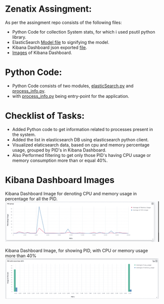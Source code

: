 # Zenatix Assingment:
As per the assingment repo consists of the following files:
* Python Code for collection System stats, for which i used psutil python library.
* ElasticSearch [Model file](./elasticSearchModel.txt) to signifying the model.
* Kibana Dashboard json exported [file](./kibana-dashboards.2021-08-29-18-16-53.json).
* [Images](./images) of Kibana Dashboard.

# Python Code:
* Python Code consists of two modules, [elasticSearch.py](./elasticSearch.py) and [process_info.py](./process_info.py).
* with [process_info.py](./process_info.py) being entry-point for the application.


# Checklist of Tasks:
* Added  Python code to get information related to processes present in the system.
* Added the list in elasticsearch DB using elasticsearch python client.
* Visualized elaticsearch data, based on cpu and memory percentage usage, grouped by PID's in Kibana Dashboard.
* Also Performed filtering to get only those PID's having CPU usage or memory consumption more than or equal 40%.


# Kibana Dashboard Images
Kibana Dashboard Image for denoting CPU and memory usage in percentage for all the PID.<br>
![Kibana Dashboard 1](./images/PID_with_usage.png "Kibana Dashboard Image, for denoting CPU and memory usage for all process")
<br>
<br>
Kibana Dashboard Image, for showing PID, with CPU or memory usage more than 40%<br>
![Kibana Dashboard 2](./images//PID_more_Than_40%25.png "Kibana Dashboard Image, for showing PID, with CPU or memory usage more than 40%")
